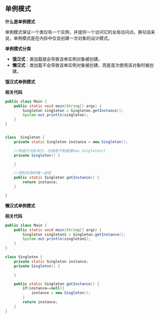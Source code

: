 ## 单例模式

**什么是单例模式**

单例模式保证一个类仅有一个实例，并提供一个访问它的全局访问点。换句话来说，单例模式是在内存中仅会创建一次对象的设计模式。



**单例模式分类**

* **饿汉式**：类加载就会导致该单实例对象被创建。
* **懒汉式**：类加载不会导致该单实例对象被创建，而是首次使用该对象时被创建。



**饿汉式单例模式**

**相关代码**

```java
public class Main {
    public static void main(String[] args) {
        Singleton singleton = Singleton.getInstance();
        System.out.println(singleton);
    }
}


class  Singleton {
    private static Singleton instance = new Singleton();

    //构造方法私有化，也就是不能直接new Singleton()
    private Singleton() {

    }

    //得到实例的唯一途径
    public static Singleton getInstance() {
        return instance;
    }

}
```



**懒汉式单例模式**

**相关代码**

```java
public class Main {
    public static void main(String[] args) {
        Singleton singleton1 = Singleton.getInstance();
        System.out.println(singleton1);
    }
}

class Singleton {
    private static Singleton instance;
    private Singleton() {

    }

    public static Singleton getInstance() {
        if(instance==null){
            instance = new Singleton();
        }
        return instance;
    }
}
```